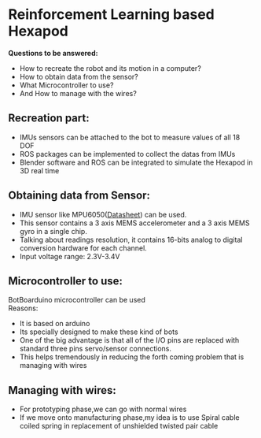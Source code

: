 # Reinforcement Learning based Hexapod
**Questions to be answered:**
- How to recreate the robot and its motion in a computer?
- How to obtain data from the sensor?
- What Microcontroller to use?
- And How to manage with the wires?
## Recreation part:
 - IMUs sensors can be attached to the bot to measure values of all 18 DOF
 - ROS packages can be implemented to collect the datas from IMUs
 - Blender software and ROS can be integrated to simulate the Hexapod in 3D real time
## Obtaining data from Sensor:
- IMU sensor like MPU6050([Datasheet](https://invensense.tdk.com/wp-content/uploads/2015/02/MPU-6000-Datasheet1.pdf)) can be used.
- This sensor contains a 3 axis MEMS accelerometer
and a 3 axis MEMS gyro in a single chip. 
- Talking about readings resolution, it contains 16-bits analog to digital
conversion hardware for each channel.
- Input voltage range: 2.3V-3.4V
## Microcontroller to use:
BotBoarduino microcontroller can be used \
Reasons:
- It is based on arduino
- Its specially designed to make these kind of bots
- One of the big advantage is that all of the I/O pins are replaced with standard three pins servo/sensor connections.
- This helps tremendously in reducing the forth coming problem that is managing with wires
## Managing with wires:
- For prototyping phase,we can go with normal wires
- If we move onto manufacturing phase,my idea is to use Spiral cable coiled spring in replacement of unshielded twisted pair cable 

